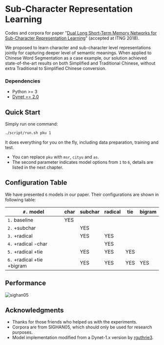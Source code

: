 # Sub-Character Representation Learning

Codes and corpora for paper "[Dual Long Short-Term Memory Networks for Sub-Character Representation Learning](https://arxiv.org/abs/1712.08841)" (accepted at ITNG 2018).

We proposed to learn character and sub-character level representations jointly for capturing deeper level of semantic meanings. When applied to Chinese Word Segmentation as a case example, our solution achieved state-of-the-art results on both Simplified and Traditional Chinese, without extra Traditional to Simplified Chinese conversion.

### Dependencies

* Python >= 3
* [Dynet == 2.0](http://dynet.readthedocs.io/en/latest/python.html)

## Quick Start

Simply run one command:

```bash
./script/run.sh pku 1
```

It does everything for you on the fly, including data preparation, training and test.

- You can replace `pku` with `msr`, `cityu` and `as`.
- The second parameter indicates model options from `1` to `6`, details are listed in the next chapter.

## Configuration Table

We have presented `6` models in our paper. Their configurations are shown in following table:

| `#.` model | char | subchar | radical | tie | bigram |
| --- | --- | --- | --- | --- | --- |
| `1.` baseline | YES |   |  |  |
| `2.` +subchar | | YES |  |  |
| `3.` +radical | | YES | YES |  |
| `4.` +radical -char |  |  | YES |  |
| `5.` +radical +tie | | YES | YES | YES |
| `6.` +radical +tie +bigram | | YES | YES | YES |YES|

## Performance

![sighan05](http://wx1.sinaimg.cn/large/006Fmjmcly1fmo9qsndjmj318i0miwje.jpg)

## Acknowledgments

- Thanks for those friends who helped us with the experiments.
- Corpora are from SIGHAN05, which should only be used for research purposes.
- Model implementation modified from a Dynet-1.x version by [rguthrie3](https://github.com/rguthrie3/BiLSTM-CRF).


